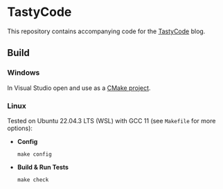 # TastyCode

This repository contains accompanying code for the [TastyCode](https://tastycode.dev) blog. 


## Build

### Windows

In Visual Studio open and use as a
[CMake project](https://learn.microsoft.com/en-us/cpp/build/cmake-projects-in-visual-studio).

### Linux

Tested on Ubuntu 22.04.3 LTS (WSL) with GCC 11 (see `Makefile` for more options):

- **Config**

  ```
  make config
  ```

- **Build & Run Tests**

  ```
  make check
  ```
